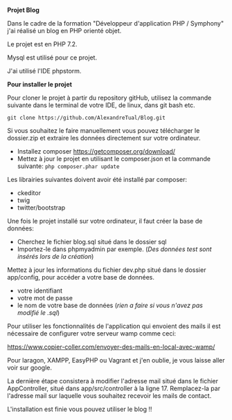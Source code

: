 **Projet Blog**

Dans le cadre de la formation "Développeur d'application PHP / Symphony" 
j'ai réalisé un blog en PHP orienté objet.

Le projet est en PHP 7.2.

Mysql est utilisé pour ce projet.

J'ai utilisé l'IDE phpstorm.


**Pour installer le projet**

Pour cloner le projet  à partir du repository gitHub, utilisez la commande suivante dans le terminal de votre IDE, de linux, dans git bash etc.

`git clone https://github.com/AlexandreTual/Blog.git`

Si vous souhaitez le faire manuellement vous pouvez télécharger le dossier.zip et extraire les données directement sur votre ordinateur.

* Installez composer  https://getcomposer.org/download/
* Mettez à jour le projet en utilisant le composer.json et la commande suivante:
 `php composer.phar update`
 
Les librairies suivantes doivent avoir été installé par composer:
 * ckeditor
 * twig
 * twitter/bootstrap
 
 
Une fois le projet installé sur votre ordinateur, il faut créer la base de données:
 * Cherchez le fichier blog.sql situé dans le dossier sql
 * Importez-le dans phpmyadmin par exemple.
 (*Des données test sont insérés lors de la création*)
 
Mettez à jour les informations du fichier dev.php situé dans le dossier app/config, pour accéder a votre base de données.
 * votre identifiant 
 * votre mot de passe
 * le nom de votre base de données (*rien a faire si vous n'avez pas modifié le .sql*)
 
Pour utiliser les fonctionnalités de l'application qui envoient des mails il est nécessaire de configurer votre serveur wamp comme ceci:
 
https://www.copier-coller.com/envoyer-des-mails-en-local-avec-wamp/
 
Pour laragon, XAMPP,  EasyPHP ou Vagrant et j'en oublie, je vous laisse aller voir sur google.
 
La dernière étape consistera à modifier l'adresse mail situé dans le fichier AppController, situé dans app/src/controller à la ligne 17.
Remplacez-la par l'adresse mail sur laquelle vous souhaitez recevoir les mails de contact.
 
L'installation est finie vous pouvez utiliser le blog !!
 
 
 
 
 





 
